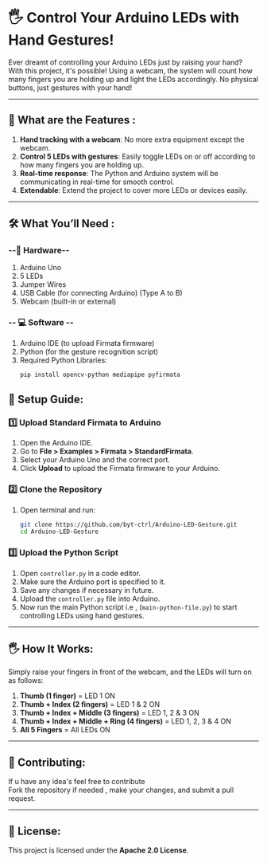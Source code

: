 # 🖐 Control Your Arduino LEDs with Hand Gestures!

Ever dreamt of controlling your Arduino LEDs just by raising your hand? With this project, it's possible! Using a webcam, the system will count how many fingers you are holding up and light the LEDs accordingly. No physical buttons, just gestures with your hand! 

---

## 🚀 What are the Features :

1. **Hand tracking with a webcam**: No more extra equipment except the webcam. 
2. **Control 5 LEDs with gestures**: Easily toggle LEDs on or off according to how many fingers you are holding up. 
3. **Real-time response**: The Python and Arduino system will be communicating in real-time for smooth control. 
4. **Extendable**: Extend the project to cover more LEDs or devices easily. 

---

## 🛠️ What You’ll Need :

### --🔌 Hardware--

1. Arduino Uno
2. 5 LEDs
3. Jumper Wires
4. USB Cable (for connecting Arduino) (Type A to B)
5. Webcam (built-in or external)

### -- 💻 Software --

1. Arduino IDE (to upload Firmata firmware)
2. Python (for the gesture recognition script)
3. Required Python Libraries:
   ```bash
   pip install opencv-python mediapipe pyfirmata

## 🔧 Setup Guide:

### 1️⃣ Upload Standard Firmata to Arduino

1. Open the Arduino IDE.
2. Go to **File > Examples > Firmata > StandardFirmata**.
3. Select your Arduino Uno and the correct port.
4. Click **Upload** to upload the Firmata firmware to your Arduino.

### 2️⃣ Clone the Repository

1. Open terminal and run:
   ```bash
   git clone https://github.com/byt-ctrl/Arduino-LED-Gesture.git
   cd Arduino-LED-Gesture
   
### 3️⃣ Upload the Python Script

1. Open `controller.py` in a code editor.
2. Make sure the Arduino port is specified to it.
3. Save any changes if necessary in future.
4. Upload the `controller.py` file into Arduino.
5. Now run the main Python script i.e , (`main-python-file.py`) to start controlling LEDs using hand gestures.

---

## 🖐 How It Works:

Simply raise your fingers in front of the webcam, and the LEDs will turn on as follows:

1. **Thumb (1 finger)** = LED 1 ON
2. **Thumb + Index (2 fingers)** = LED 1 & 2 ON
3. **Thumb + Index + Middle (3 fingers)** = LED 1, 2 & 3 ON
4. **Thumb + Index + Middle + Ring (4 fingers)** = LED 1, 2, 3 & 4 ON
5. **All 5 Fingers** = All LEDs ON

---

## 🤝 Contributing:

If u have any idea's feel free to contribute   
Fork the repository if needed , make your changes, and submit a pull request.

---

## 📜 License:

This project is licensed under the **Apache 2.0 License**.
